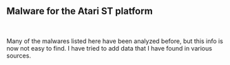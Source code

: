<h2>Malware for the Atari ST platform</h2><br>

Many of the malwares listed here have been analyzed before, but this info is now not easy to find. I have tried to add data that I have found in various sources.
